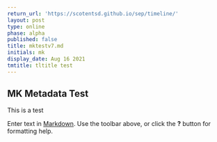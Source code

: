 ```yaml
---
return_url: 'https://scotentsd.github.io/sep/timeline/'
layout: post
type: online
phase: alpha
published: false
title: mktestv7.md
initials: mk
display_date: Aug 16 2021
tmtitle: tltitle test
---
```

## MK Metadata Test

This is a test 


Enter text in [Markdown](http://daringfireball.net/projects/markdown/). Use the toolbar above, or click the **?** button for formatting help.
